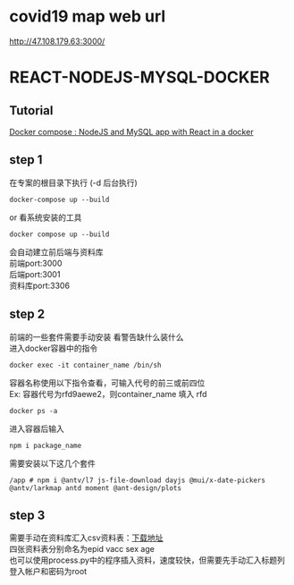 # covid19 map web url
http://47.108.179.63:3000/

# REACT-NODEJS-MYSQL-DOCKER 

Tutorial
---------

[Docker compose : NodeJS and MySQL app with React in a docker](http://www.bogotobogo.com/DevOps/Docker/Docker-React-Node-MySQL-App.php) 

step 1
---
在专案的根目录下执行 (-d 后台执行)
```
docker-compose up --build
```
or 看系统安装的工具
```
docker compose up --build
```
会自动建立前后端与资料库<br>
前端port:3000<br>
后端port:3001<br>
资料库port:3306<br>

step 2
---
前端的一些套件需要手动安装 看警告缺什么装什么<br>
进入docker容器中的指令
```
docker exec -it container_name /bin/sh
```
容器名称使用以下指令查看，可输入代号的前三或前四位<br>
Ex: 容器代号为rfd9aewe2，则container_name 填入 rfd
```
docker ps -a
```
进入容器后输入
```
npm i package_name
```
需要安装以下这几个套件
```
/app # npm i @antv/l7 js-file-download dayjs @mui/x-date-pickers @antv/larkmap antd moment @ant-design/plots
```
step 3
---
需要手动在资料库汇入csv资料表：[下载地址](https://drive.google.com/file/d/1an2cm419RGSvB3faxT-4oyPyP-cSMwCw/view?usp=share_link)<br>
四张资料表分别命名为epid vacc sex age<br>
也可以使用process.py中的程序插入资料，速度较快，但需要先手动汇入标题列<br>
登入帐户和密码为root<br>
